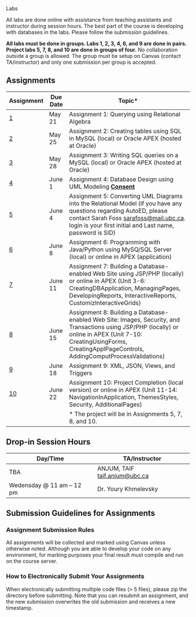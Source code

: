  Labs

All labs are done online with assistance from teaching assistants and instructor during session hours. The best part of the course is developing with databases in the labs. Please follow the submission guidelines.

**All labs must be done in groups. Labs 1, 2, 3, 4, 6, and 9 are done in pairs. Project labs 5, 7, 8, and 10 are done in groups of four.** No collaboration outside a group is allowed. The group must be setup on Canvas (contact TA/instructor) and only one submission per group is accepted.

## Assignments

|  Assignment  |  Due Date  |  Topic*  |
|-----|--------|---------|
| [1](labs/lab1) | May 21 | Assignment 1: Querying using Relational Algebra |
| [2](labs/lab2) | May 25 | Assignment 2: Creating tables using SQL in MySQL (local) or Oracle APEX (hosted at Oracle) |
| [3](labs/lab3) | May 28 | Assignment 3: Writing SQL queries on a MySQL (local) or Oracle APEX (hosted at Oracle) |
| [4](labs/lab4) | June 1 | Assignment 4: Database Design using UML Modeling <strong>[Consent](https://ubc.ca1.qualtrics.com/jfe/form/SV_56kKBoxF28OxHTg)</strong> |
| [5](labs/lab5) | June 4 | Assignment 5: Converting UML Diagrams into the Relational Model (if you have any questions regarding AutoED, please contact Sarah Foss sarafoss@mail.ubc.ca. login is your first initial and Last name, password is SID)|
| [6](labs/lab6) | June 8 | Assignment 6: Programming with Java/Python using MySQ/SQL Server (local) or online in APEX (application) |
| [7](labs/lab7) | June 11 | Assignment 7: Building a Database-enabled Web Site using JSP/PHP (locally) or online in APEX (Unit 3-6: CreatingDBApplication, ManagingPages, DevelopingReports, InteractiveReports, CustomizInteractiveGrids) |
| [8](labs/lab8) | June 15 | Assignment 8: Building a Database-enabled Web Site: Images, Security, and Transactions using JSP/PHP (locally) or online in APEX (Unit 7-10: CreatingUsingForms, CreatingApplPageControls, AddingComputProcessValidations) |
| [9](labs/lab9) | June 18 | Assignment 9: XML, JSON, Views, and Triggers |
| [10](labs/lab10) | June 22 | Assignment 10: Project Completion (local version) or online in APEX (Unit 11-14: NavigationInApplication, ThemesStyles, Security, AdditionalPages)|
|||* The project will be in Assignments 5, 7, 8, and 10.|

## Drop-in Session Hours
| Day/Time |  TA/Instructor |
|----------|----------------|
| TBA |ANJUM, TAIF taif.anjum@ubc.ca|
| Wedensday @ 11 am – 12 pm | Dr. Youry Khmelevsky|
## Submission Guidelines for Assignments

### Assignment Submission Rules
All assignments will be collected and marked using Canvas unless otherwise noted.
Although you are able to develop your code on any environment, for marking purposes your final result must compile and run on the course server.

### How to Electronically Submit Your Assignments
When electronically submitting multiple code files (> 5 files), please zip the directory before submitting.
Note that you can resubmit an assignment, and the new submission overwrites the old submission and receives a new timestamp.
